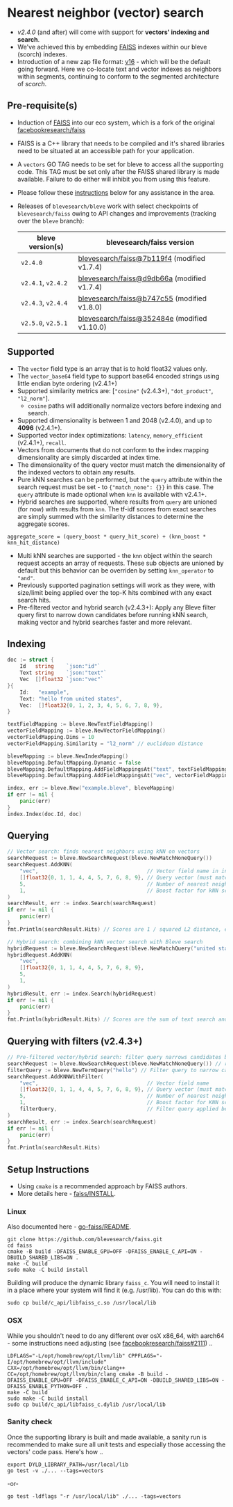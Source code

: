 # Nearest neighbor (vector) search

* *v2.4.0* (and after) will come with support for **vectors' indexing and search**.
* We've achieved this by embedding [FAISS](https://github.com/facebookresearch/faiss) indexes within our bleve (scorch) indexes.
* Introduction of a new zap file format: [v16](https://github.com/blevesearch/zapx/blob/master/zap.md) - which will be the default going forward. Here we co-locate text and vector indexes as neighbors within segments, continuing to conform to the segmented architecture of *scorch*.

## Pre-requisite(s)

* Induction of [FAISS](https://github.com/blevesearch/faiss) into our eco system, which is a fork of the original [facebookresearch/faiss](https://github.com/facebookresearch/faiss)
* FAISS is a C++ library that needs to be compiled and it's shared libraries need to be situated at an accessible path for your application.
* A `vectors` GO TAG needs to be set for bleve to access all the supporting code. This TAG must be set only after the FAISS shared library is made available. Failure to do either will inhibit you from using this feature.
* Please follow these [instructions](#setup-instructions) below for any assistance in the area.
* Releases of `blevesearch/bleve` work with select checkpoints of `blevesearch/faiss` owing to API changes and improvements (tracking over the `bleve` branch):

    | bleve version(s) | blevesearch/faiss version |
    | --- | --- |
    | `v2.4.0` | [blevesearch/faiss@7b119f4](https://github.com/blevesearch/faiss/tree/7b119f4b9c408989b696b36f8cc53908e53de6db) (modified v1.7.4) |
    | `v2.4.1`, `v2.4.2` | [blevesearch/faiss@d9db66a](https://github.com/blevesearch/faiss/tree/d9db66a38518d99eb334218697e1df0732f3fdf8) (modified v1.7.4) |
    | `v2.4.3`, `v2.4.4` | [blevesearch/faiss@b747c55](https://github.com/blevesearch/faiss/tree/b747c55a93a9627039c34d44b081f375dca94e57) (modified v1.8.0) |
    | `v2.5.0`, `v2.5.1` | [blevesearch/faiss@352484e](https://github.com/blevesearch/faiss/tree/352484e0fc9d1f8f46737841efe5f26e0f383f71) (modified v1.10.0) |

## Supported

* The `vector` field type is an array that is to hold float32 values only.
* The `vector_base64` field type to support base64 encoded strings using little endian byte ordering (v2.4.1+)
* Supported similarity metrics are: [`"cosine"` (v2.4.3+), `"dot_product"`, `"l2_norm"`].
  * `cosine` paths will additionally normalize vectors before indexing and search.
* Supported dimensionality is between 1 and 2048 (v2.4.0), and up to **4096** (v2.4.1+).
* Supported vector index optimizations: `latency`, `memory_efficient` (v2.4.1+), `recall`.
* Vectors from documents that do not conform to the index mapping dimensionality are simply discarded at index time.
* The dimensionality of the query vector must match the dimensionality of the indexed vectors to obtain any results.
* Pure kNN searches can be performed, but the `query` attribute within the search request must be set - to `{"match_none": {}}` in this case. The `query` attribute is made optional when `knn` is available with v2.4.1+.
* Hybrid searches are supported, where results from `query` are unioned (for now) with results from `knn`. The tf-idf scores from exact searches are simply summed with the similarity distances to determine the aggregate scores.

```text
aggregate_score = (query_boost * query_hit_score) + (knn_boost * knn_hit_distance)
```

* Multi kNN searches are supported - the `knn` object within the search request accepts an array of requests. These sub objects are unioned by default but this behavior can be overriden by setting `knn_operator` to `"and"`.
* Previously supported pagination settings will work as they were, with size/limit being applied over the top-K hits combined with any exact search hits.
* Pre-filtered vector and hybrid search (v2.4.3+): Apply any Bleve filter query first to narrow down candidates before running kNN search, making vector and hybrid searches faster and more relevant.

## Indexing

```go
doc := struct {
    Id   string    `json:"id"`
    Text string    `json:"text"`
    Vec  []float32 `json:"vec"`
}{
    Id:   "example",
    Text: "hello from united states",
    Vec:  []float32{0, 1, 2, 3, 4, 5, 6, 7, 8, 9},
}

textFieldMapping := bleve.NewTextFieldMapping()
vectorFieldMapping := bleve.NewVectorFieldMapping()
vectorFieldMapping.Dims = 10
vectorFieldMapping.Similarity = "l2_norm" // euclidean distance

bleveMapping := bleve.NewIndexMapping()
bleveMapping.DefaultMapping.Dynamic = false
bleveMapping.DefaultMapping.AddFieldMappingsAt("text", textFieldMapping)
bleveMapping.DefaultMapping.AddFieldMappingsAt("vec", vectorFieldMapping)

index, err := bleve.New("example.bleve", bleveMapping)
if err != nil {
    panic(err)
}
index.Index(doc.Id, doc)
```

## Querying

```go
// Vector search: finds nearest neighbors using kNN on vectors
searchRequest := bleve.NewSearchRequest(bleve.NewMatchNoneQuery())
searchRequest.AddKNN(
    "vec",                                   // Vector field name in index
    []float32{0, 1, 1, 4, 4, 5, 7, 6, 8, 9}, // Query vector (must match indexed vector dims)
    5,                                       // Number of nearest neighbors to return (k)
    1,                                       // Boost factor for kNN score
)
searchResult, err := index.Search(searchRequest)
if err != nil {
    panic(err)
}
fmt.Println(searchResult.Hits) // Scores are 1 / squared L2 distance, e.g., score = 0.25 for squared distance of 4

// Hybrid search: combining kNN vector search with Bleve search
hybridRequest := bleve.NewSearchRequest(bleve.NewMatchQuery("united states")) // Bleve query (can be replaced with any Bleve query)
hybridRequest.AddKNN(
    "vec",
    []float32{0, 1, 1, 4, 4, 5, 7, 6, 8, 9},
    5,
    1,
)
hybridResult, err := index.Search(hybridRequest)
if err != nil {
    panic(err)
}
fmt.Println(hybridResult.Hits) // Scores are the sum of text search and kNN scores, e.g., 0.25 + 0.25 = 0.50
```

## Querying with filters (v2.4.3+)

```go
// Pre-filtered vector/hybrid search: filter query narrows candidates before KNN search
searchRequest := bleve.NewSearchRequest(bleve.NewMatchNoneQuery()) // replace with any Bleve query for Pre-filtered Hybrid Search
filterQuery := bleve.NewTermQuery("hello") // Filter query to narrow candidates
searchRequest.AddKNNWithFilter(
    "vec",                                   // Vector field name
    []float32{0, 1, 1, 4, 4, 5, 7, 6, 8, 9}, // Query vector (must match indexed vector dims)
    5,                                       // Number of nearest neighbors to return (k)
    1,                                       // Boost factor for KNN score
    filterQuery,                             // Filter query applied before KNN search
)
searchResult, err := index.Search(searchRequest)
if err != nil {
    panic(err)
}
fmt.Println(searchResult.Hits)
```

## Setup Instructions

* Using `cmake` is a recommended approach by FAISS authors.
* More details here - [faiss/INSTALL](https://github.com/blevesearch/faiss/blob/main/INSTALL.md).

### Linux

Also documented here - [go-faiss/README](https://github.com/blevesearch/go-faiss/blob/master/README.md).

```shell
git clone https://github.com/blevesearch/faiss.git
cd faiss
cmake -B build -DFAISS_ENABLE_GPU=OFF -DFAISS_ENABLE_C_API=ON -DBUILD_SHARED_LIBS=ON .
make -C build
sudo make -C build install
```

Building will produce the dynamic library `faiss_c`. You will need to install it in a place where your system will find it (e.g. /usr/lib). You can do this with:

```shell
sudo cp build/c_api/libfaiss_c.so /usr/local/lib
```

### OSX

While you shouldn't need to do any different over osX x86_64, with aarch64 - some instructions need adjusting (see [facebookresearch/faiss#2111](https://github.com/facebookresearch/faiss/issues/2111)) ..

```shell
LDFLAGS="-L/opt/homebrew/opt/llvm/lib" CPPFLAGS="-I/opt/homebrew/opt/llvm/include" CXX=/opt/homebrew/opt/llvm/bin/clang++ CC=/opt/homebrew/opt/llvm/bin/clang cmake -B build -DFAISS_ENABLE_GPU=OFF -DFAISS_ENABLE_C_API=ON -DBUILD_SHARED_LIBS=ON -DFAISS_ENABLE_PYTHON=OFF .
make -C build
sudo make -C build install
sudo cp build/c_api/libfaiss_c.dylib /usr/local/lib
```

### Sanity check

Once the supporting library is built and made available, a sanity run is recommended to make sure all unit tests and especially those accessing the vectors' code pass. Here's how ..

```shell
export DYLD_LIBRARY_PATH=/usr/local/lib
go test -v ./... --tags=vectors
```

-or-

```shell
go test -ldflags "-r /usr/local/lib" ./... -tags=vectors
```
